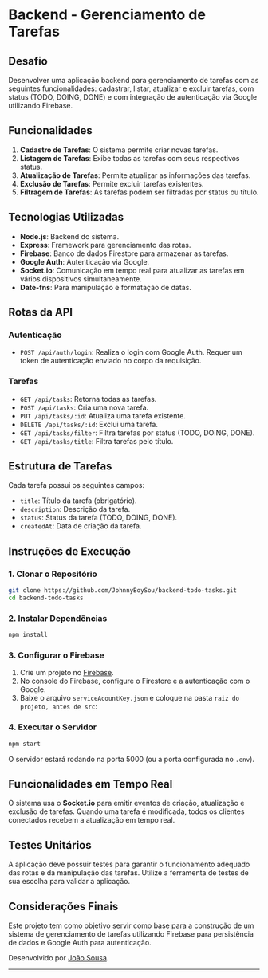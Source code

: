 # Backend - Gerenciamento de Tarefas

## Desafio

Desenvolver uma aplicação backend para gerenciamento de tarefas com as seguintes funcionalidades: cadastrar, listar, atualizar e excluir tarefas, com status (TODO, DOING, DONE) e com integração de autenticação via Google utilizando Firebase.

## Funcionalidades

1. **Cadastro de Tarefas**: O sistema permite criar novas tarefas.
2. **Listagem de Tarefas**: Exibe todas as tarefas com seus respectivos status.
3. **Atualização de Tarefas**: Permite atualizar as informações das tarefas.
4. **Exclusão de Tarefas**: Permite excluir tarefas existentes.
5. **Filtragem de Tarefas**: As tarefas podem ser filtradas por status ou título.

## Tecnologias Utilizadas

- **Node.js**: Backend do sistema.
- **Express**: Framework para gerenciamento das rotas.
- **Firebase**: Banco de dados Firestore para armazenar as tarefas.
- **Google Auth**: Autenticação via Google.
- **Socket.io**: Comunicação em tempo real para atualizar as tarefas em vários dispositivos simultaneamente.
- **Date-fns**: Para manipulação e formatação de datas.

## Rotas da API

### **Autenticação**
- `POST /api/auth/login`: Realiza o login com Google Auth. Requer um token de autenticação enviado no corpo da requisição.

### **Tarefas**
- `GET /api/tasks`: Retorna todas as tarefas.
- `POST /api/tasks`: Cria uma nova tarefa.
- `PUT /api/tasks/:id`: Atualiza uma tarefa existente.
- `DELETE /api/tasks/:id`: Exclui uma tarefa.
- `GET /api/tasks/filter`: Filtra tarefas por status (TODO, DOING, DONE).
- `GET /api/tasks/title`: Filtra tarefas pelo título.

## Estrutura de Tarefas

Cada tarefa possui os seguintes campos:
- `title`: Título da tarefa (obrigatório).
- `description`: Descrição da tarefa.
- `status`: Status da tarefa (TODO, DOING, DONE).
- `createdAt`: Data de criação da tarefa.

## Instruções de Execução

### 1. Clonar o Repositório

```bash
git clone https://github.com/JohnnyBoySou/backend-todo-tasks.git
cd backend-todo-tasks
```

### 2. Instalar Dependências

```bash
npm install
```

### 3. Configurar o Firebase

1. Crie um projeto no [Firebase](https://firebase.google.com/).
2. No console do Firebase, configure o Firestore e a autenticação com o Google.
3. Baixe o arquivo `serviceAcountKey.json` e coloque na pasta `raiz do projeto, antes de src`:

### 4. Executar o Servidor

```bash
npm start
```

O servidor estará rodando na porta 5000 (ou a porta configurada no `.env`).

## Funcionalidades em Tempo Real

O sistema usa o **Socket.io** para emitir eventos de criação, atualização e exclusão de tarefas. Quando uma tarefa é modificada, todos os clientes conectados recebem a atualização em tempo real.

## Testes Unitários

A aplicação deve possuir testes para garantir o funcionamento adequado das rotas e da manipulação das tarefas. Utilize a ferramenta de testes de sua escolha para validar a aplicação.

## Considerações Finais

Este projeto tem como objetivo servir como base para a construção de um sistema de gerenciamento de tarefas utilizando Firebase para persistência de dados e Google Auth para autenticação.


Desenvolvido por [João Sousa](https://github.com/JohnnyBoySou).

---
